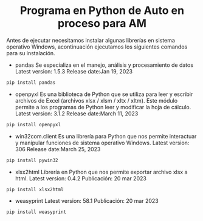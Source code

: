 <h1 align="center">Programa en Python de Auto en proceso para AM</h1>


Antes de ejecutar necesitamos instalar algunas librerías en sistema operativo Windows, acontinuación ejecutamos los siguientes comandos para su instalación.

* pandas 
Se especializa en el manejo, análisis y procesamiento de datos
Latest version: 1.5.3 Release date:Jan 19, 2023

```bash
pip install pandas
```

* openpyxl
Es una biblioteca de Python que se utiliza para leer y escribir archivos de Excel (archivos xlsx / xlsm / xltx / xltm). Este módulo permite a los programas de Python leer y modificar la hoja de cálculo.
Latest version: 3.1.2 Release date:March 11, 2023

```bash
pip install openpyxl
```

* win32com.client
Es una librería para Python que nos permite interactuar y manipular funciones de sistema operativo Windows. 
Latest version: 306 Release date:March 25, 2023

```bash
pip install pywin32
```

* xlsx2html
Librería en Python que nos permite exportar archivo xlsx a html.
Latest version: 0.4.2 Publicación: 20 mar 2023

```bash
pip install xlsx2html
```
* weasyprint
Latest version: 58.1 Publicación: 20 mar 2023

```bash
pip install weasyprint
```


